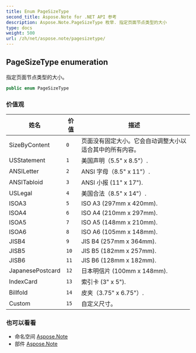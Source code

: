 ```yaml
---
title: Enum PageSizeType
second_title: Aspose.Note for .NET API 参考
description: Aspose.Note.PageSizeType 枚举. 指定页面节点类型的大小
type: docs
weight: 500
url: /zh/net/aspose.note/pagesizetype/
---
```

## PageSizeType enumeration

指定页面节点类型的大小。

```csharp
public enum PageSizeType
```

### 价值观

| 姓名 | 价值 | 描述 |
| --- | --- | --- |
| SizeByContent | `0` | 页面没有固定大小。它会自动调整大小以适合其中的所有内容。 |
| USStatement | `1` | 美国声明（5.5" x 8.5"）. |
| ANSILetter | `2` | ANSI 字母（8.5" x 11"）. |
| ANSITabloid | `3` | ANSI 小报 (11" x 17"). |
| USLegal | `4` | 美国合法（8.5" x 14"）. |
| ISOA3 | `5` | ISO A3 (297mm x 420mm). |
| ISOA4 | `6` | ISO A4 (210mm x 297mm). |
| ISOA5 | `7` | ISO A5 (148mm x 210mm). |
| ISOA6 | `8` | ISO A6 (105mm x 148mm). |
| JISB4 | `9` | JIS B4 (257mm x 364mm). |
| JISB5 | `10` | JIS B5 (182mm x 257mm). |
| JISB6 | `11` | JIS B6 (128mm x 182mm). |
| JapanesePostcard | `12` | 日本明信片 (100mm x 148mm). |
| IndexCard | `13` | 索引卡 (3" x 5"). |
| Billfold | `14` | 皮夹（3.75" x 6.75"）. |
| Custom | `15` | 自定义尺寸。 |

### 也可以看看

* 命名空间 [Aspose.Note](../../aspose.note/)
* 部件 [Aspose.Note](../../)


